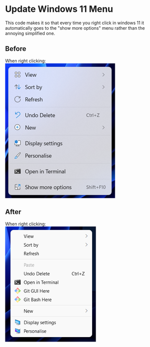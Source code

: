 # Update Windows 11 Menu
This code makes it so that every time you right click in
windows 11 it automatically goes to the "show more options"
menu rather than the annoying simplified one.

## Before
When right clicking:<br>
<img src="Media/Before.png">

## After
When right clicking:<br>
<img src="Media/After.png">